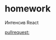 # homework
Интенсив React

[pullrequest:]([https://darla-to-do-app-mod.glitch.me](https://github.com/ylabio/react-webinar-3/pull/121)https://github.com/ylabio/react-webinar-3/pull/121)

